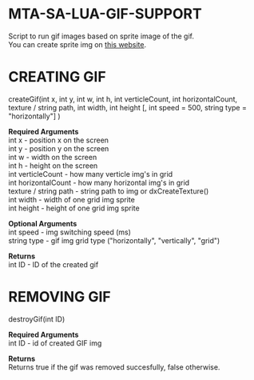 # MTA-SA-LUA-GIF-SUPPORT
Script to run gif images based on sprite image of the gif.  
You can create sprite img on [this website](https://ezgif.com/gif-to-sprite).

# CREATING GIF
createGif(int x, int y, int w, int h, int verticleCount, int horizontalCount, texture / string path, int width, int height [, int speed = 500, string type = "horizontally"] )
  
**Required Arguments**  
int x - position x on the screen  
int y - position y on the screen  
int w - width on the screen  
int h - height on the screen  
int verticleCount - how many verticle img's in grid  
int horizontalCount - how many horizontal img's in grid  
texture / string path - string path to img or dxCreateTexture()  
int width - width of one grid img sprite  
int height - height of one grid img sprite  

**Optional Arguments**  
int speed - img switching speed (ms)  
string type - gif img grid type ("horizontally", "vertically", "grid")  

**Returns**  
int ID - ID of the created gif  

# REMOVING GIF  
destroyGif(int ID)
  
**Required Arguments**  
int ID - id of created GIF img  

**Returns**  
Returns true if the gif was removed succesfully, false otherwise.
